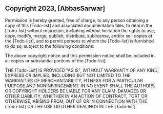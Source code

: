 ## Copyright 2023, [AbbasSarwar]
Permission is hereby granted, free of charge, to any person obtaining a copy of this [Todo-list] and associated documentation files, to deal in the [Todo-list] without restriction, including without limitation the rights to use, copy, modify, merge, publish, distribute, sublicense, and/or sell copies of the [Todo-list], and to permit persons to whom the [Todo-list] is furnished to do so, subject to the following conditions:

The above copyright notice and this permission notice shall be included in all copies or substantial portions of the [Todo-list].

THE [Todo-List] IS PROVIDED "AS IS", WITHOUT WARRANTY OF ANY KIND, EXPRESS OR IMPLIED, INCLUDING BUT NOT LIMITED TO THE WARRANTIES OF MERCHANTABILITY, FITNESS FOR A PARTICULAR PURPOSE AND NONINFRINGEMENT. IN NO EVENT SHALL THE AUTHORS OR COPYRIGHT HOLDERS BE LIABLE FOR ANY CLAIM, DAMAGES OR OTHER LIABILITY, WHETHER IN AN ACTION OF CONTRACT, TORT OR OTHERWISE, ARISING FROM, OUT OF OR IN CONNECTION WITH THE [Todo-list] OR THE USE OR OTHER DEALINGS IN THE [Todo-list].